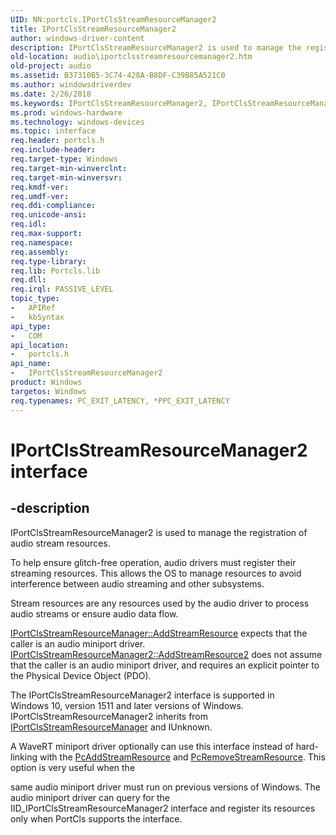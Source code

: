 ```yaml
---
UID: NN:portcls.IPortClsStreamResourceManager2
title: IPortClsStreamResourceManager2
author: windows-driver-content
description: IPortClsStreamResourceManager2 is used to manage the registration of audio stream resources.
old-location: audio\iportclsstreamresourcemanager2.htm
old-project: audio
ms.assetid: B37310B5-3C74-428A-B8DF-C39B85A521C0
ms.author: windowsdriverdev
ms.date: 2/26/2018
ms.keywords: IPortClsStreamResourceManager2, IPortClsStreamResourceManager2 interface [Audio Devices], IPortClsStreamResourceManager2 interface [Audio Devices], described, audio.iportclsstreamresourcemanager2, portcls/IPortClsStreamResourceManager2
ms.prod: windows-hardware
ms.technology: windows-devices
ms.topic: interface
req.header: portcls.h
req.include-header: 
req.target-type: Windows
req.target-min-winverclnt: 
req.target-min-winversvr: 
req.kmdf-ver: 
req.umdf-ver: 
req.ddi-compliance: 
req.unicode-ansi: 
req.idl: 
req.max-support: 
req.namespace: 
req.assembly: 
req.type-library: 
req.lib: Portcls.lib
req.dll: 
req.irql: PASSIVE_LEVEL
topic_type:
-	APIRef
-	kbSyntax
api_type:
-	COM
api_location:
-	portcls.h
api_name:
-	IPortClsStreamResourceManager2
product: Windows
targetos: Windows
req.typenames: PC_EXIT_LATENCY, *PPC_EXIT_LATENCY
---
```


# IPortClsStreamResourceManager2 interface


## -description


IPortClsStreamResourceManager2 is used to manage the registration of audio stream resources. 

To help ensure glitch-free operation, audio drivers must register their streaming resources. This allows the OS to manage resources to avoid interference between audio streaming and other subsystems. 

Stream resources are any resources used by the audio driver to process audio streams or ensure audio data flow. 


<a href="https://msdn.microsoft.com/library/windows/hardware/mt270107">IPortClsStreamResourceManager::AddStreamResource</a> expects that the caller is an audio miniport driver. <a href="https://msdn.microsoft.com/library/windows/hardware/mt604863">IPortClsStreamResourceManager2::AddStreamResource2</a> does not assume that the caller is an audio miniport driver, and requires an explicit pointer to the Physical Device Object (PDO).

The IPortClsStreamResourceManager2 interface is supported in Windows 10, version 1511 and later versions of Windows. IPortClsStreamResourceManager2 inherits from <a href="..\portcls\nn-portcls-iportclsstreamresourcemanager.md">IPortClsStreamResourceManager</a> and IUnknown.

A WaveRT miniport driver optionally can use this interface instead of hard-linking with the <a href="..\portcls\nf-portcls-pcaddstreamresource.md">PcAddStreamResource</a> and <a href="..\portcls\nf-portcls-pcremovestreamresource.md">PcRemoveStreamResource</a>. This option is very useful when the 

same audio miniport driver must run on previous versions of Windows. The audio miniport driver can query for the IID_IPortClsStreamResourceManager2 interface and register its resources only when PortCls supports the interface.

